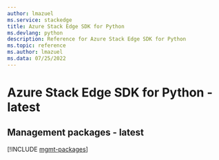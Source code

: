```yaml
---
author: lmazuel
ms.service: stackedge
title: Azure Stack Edge SDK for Python
ms.devlang: python
description: Reference for Azure Stack Edge SDK for Python
ms.topic: reference
ms.author: lmazuel
ms.data: 07/25/2022
---
```

# Azure Stack Edge SDK for Python - latest

## Management packages - latest
[!INCLUDE [mgmt-packages](stack-edge-mgmt-index.md)]